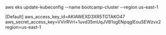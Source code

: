 aws eks update-kubeconfig --name bootcamp-cluster --region us-east-1

[Default]
aws_access_key_id=AKIAWEXD3XR5TGTAKO47
aws_secret_access_key=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
region=us-east-1